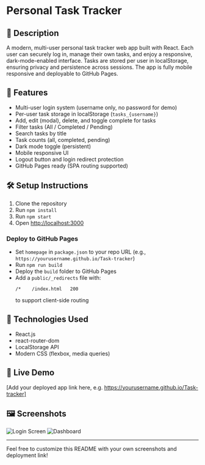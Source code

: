 # Personal Task Tracker

## 📖 Description
A modern, multi-user personal task tracker web app built with React. Each user can securely log in, manage their own tasks, and enjoy a responsive, dark-mode-enabled interface. Tasks are stored per user in localStorage, ensuring privacy and persistence across sessions. The app is fully mobile responsive and deployable to GitHub Pages.

## 🚀 Features
- Multi-user login system (username only, no password for demo)
- Per-user task storage in localStorage (`tasks_{username}`)
- Add, edit (modal), delete, and toggle complete for tasks
- Filter tasks (All / Completed / Pending)
- Search tasks by title
- Task counts (all, completed, pending)
- Dark mode toggle (persistent)
- Mobile responsive UI
- Logout button and login redirect protection
- GitHub Pages ready (SPA routing supported)

## 🛠 Setup Instructions
1. Clone the repository
2. Run `npm install`
3. Run `npm start`
4. Open [http://localhost:3000](http://localhost:3000)

### Deploy to GitHub Pages
- Set `homepage` in `package.json` to your repo URL (e.g., `https://yourusername.github.io/Task-tracker`)
- Run `npm run build`
- Deploy the `build` folder to GitHub Pages
- Add a `public/_redirects` file with:
  ```
  /*    /index.html   200
  ```
  to support client-side routing

## 🧰 Technologies Used
- React.js
- react-router-dom
- LocalStorage API
- Modern CSS (flexbox, media queries)

## 🔗 Live Demo
[Add your deployed app link here, e.g. https://yourusername.github.io/Task-tracker]

## 🖼 Screenshots
![Login Screen](screenshots/login.png)
![Dashboard](screenshots/dashboard.png)

---
Feel free to customize this README with your own screenshots and deployment link!
